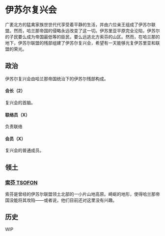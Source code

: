 # 伊苏尔复兴会

广袤北方的猛禽家族世世代代享受着平静的生活，并由六位亲王组成了伊苏尔联盟。然而，哈兰那帝国的侵略永远改变了这一切。伊苏里亚平原完全沦陷，伊苏尔的子民要么成为帝国最低等的臣民，要么远逃北方索芬的山区。然而，在哈兰那的地下，伊苏尔联盟的残部组建了伊苏尔复兴会，希望有一天能够光复伊苏里亚和联盟的荣光。

## 政治

伊苏尔复兴会由哈兰那帝国统治下的伊苏尔残部构成。

#### 会长（2）

复兴会的首脑。

#### 联络员（X）

负责联络

#### 会员（X）

复兴会的普通成员。

## 领土

### [索芬 TSOFON](../settlements/geography/tsofon.md)

索芬是曾经的伊苏尔联盟领土北部的一小片山地高原。崎岖的地形，使得哈兰那帝国没能将其攻陷——或者说，他们目前还对这里没有兴趣。

## 历史

WIP


